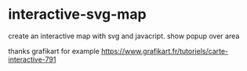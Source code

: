 # interactive-svg-map 

create an interactive map with svg and javacript.
show popup over area

thanks grafikart for example
https://www.grafikart.fr/tutoriels/carte-interactive-791
